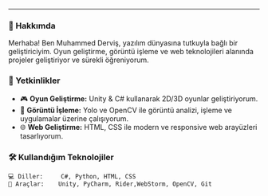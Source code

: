 ---

### 🚀 Hakkımda

Merhaba! Ben Muhammed Derviş, yazılım dünyasına tutkuyla bağlı bir geliştiriciyim.
Oyun geliştirme, görüntü işleme ve web teknolojileri alanında projeler geliştiriyor ve sürekli öğreniyorum.

### 🧠 Yetkinlikler

* 🎮 **Oyun Geliştirme:** Unity & C# kullanarak 2D/3D oyunlar geliştiriyorum.
* 🧠 **Görüntü İşleme:** Yolo ve OpenCV ile görüntü analizi, işleme ve uygulamalar üzerine çalışıyorum.
* 🌐 **Web Geliştirme:** HTML, CSS ile modern ve responsive web arayüzleri tasarlıyorum.

### 🛠️ Kullandığım Teknolojiler

```bash
💻 Diller:     C#, Python, HTML, CSS
🧰 Araçlar:    Unity, PyCharm, Rider,WebStorm, OpenCV, Git
```
